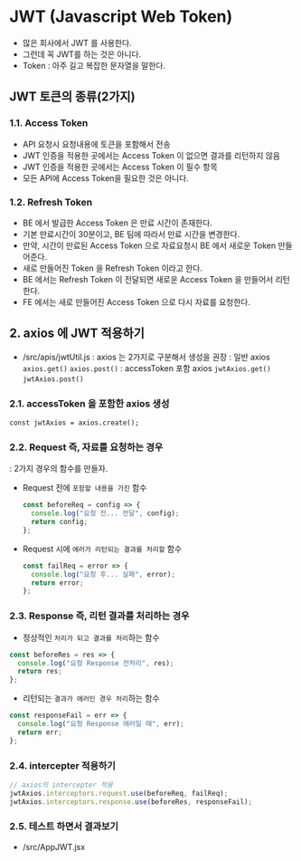 # JWT (Javascript Web Token)
- 많은 회사에서 JWT 를 사용한다.
- 그런데 꼭 JWT를 하는 것은 아니다.
- Token : 아주 길고 복잡한 문자열을 말한다.

## JWT 토큰의 종류(2가지)

### 1.1. Access Token
- API 요청시 요청내용에 토큰을 포함해서 전송
- JWT 인증을 적용한 곳에서는 Access Token 이 없으면 결과를 리턴하지 않음
- JWT 인증을 적용한 곳에서는 Access Token 이 필수 항목
- 모든 API에 Access Token을 필요한 것은 아니다.

### 1.2. Refresh Token
- BE 에서 발급한 Access Token 은 만료 시간이 존재한다.
- 기본 만료시간이 30분이고, BE 팀에 따라서 만료 시간을 변경한다.
- 만약, 시간이 만료된 Access Token 으로 자료요청시 BE 에서 새로운 Token 만들어준다.
- 새로 만들어진 Token 을 Refresh Token 이라고 한다.
- BE 에서는 Refresh Token 이 전달되면 새로운 Access Token 을 만들어서 리턴한다.
- FE 에서는 새로 만들어진 Access Token 으로 다시 자료를 요청한다.

## 2. axios 에 JWT 적용하기
- /src/apis/jwtUtil.js 
 : axios 는 2가지로 구분해서 생성을 권장
 : 일반 axios
  `axios.get()`
  `axios.post()`
 : accessToken 포함 axios
 `jwtAxios.get()`
 `jwtAxios.post()`
### 2.1. accessToken 을 포함한 axios 생성
`const jwtAxios = axios.create();`
### 2.2. Request 즉, 자료를 요청하는 경우

: 2가지 경우의 함수를 만들자.

- Request 전에 `포함할 내용을 가진` 함수
  ```js
  const beforeReq = config => {
    console.log("요청 전... 전달", config);
    return config;
  };
  ```
- Request 시에 `에러가 리턴되는 결과를 처리할` 함수

  ```js
  const failReq = error => {
    console.log("요청 후... 실패", error);
    return error;
  };
  ```

### 2.3. Response 즉, 리턴 결과를 처리하는 경우
- 정상적인 `처리가 되고 결과를 처리`하는 함수
```js
const beforeRes = res => {
  console.log("요청 Response 전처리", res);
  return res;
};
```
- 리턴되는 `결과가 에러인 경우 처리`하는 함수
```js
const responseFail = err => {
  console.log("요청 Response 에러일 때", err);
  return err;
};

```

### 2.4. intercepter 적용하기
```js
// axios의 intercepter 적용
jwtAxios.interceptors.request.use(beforeReq, failReq);
jwtAxios.interceptors.response.use(beforeRes, responseFail);
```



### 2.5. 테스트 하면서 결과보기
- /src/AppJWT.jsx
